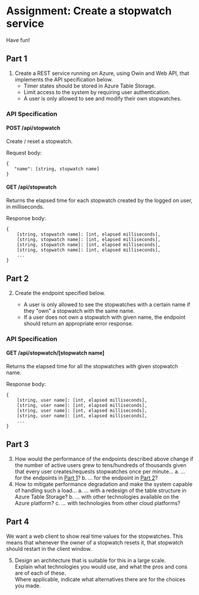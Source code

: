 # Assignment: Create a stopwatch service

Have fun!

## Part 1

  1. Create a REST service running on Azure, using Owin and Web API, that implements the API specification below.
      - Timer states should be stored in Azure Table Storage.
      - Limit access to the system by requiring user authentication.
      - A user is only allowed to see and modify their own stopwatches.

### API Specification

#### POST /api/stopwatch

Create / reset a stopwatch.

Request body:

    {
       "name": [string, stopwatch name]
    }
    

#### GET /api/stopwatch

Returns the elapsed time for each stopwatch created by the logged on user, in milliseconds.

Response body: 

    {
        [string, stopwatch name]: [int, elapsed milliseconds],
        [string, stopwatch name]: [int, elapsed milliseconds],
        [string, stopwatch name]: [int, elapsed milliseconds],
        [string, stopwatch name]: [int, elapsed milliseconds],
        ...
    }

## Part 2

  2. Create the endpoint specified below.

      - A user is only allowed to see the stopwatches with a certain name if they "own" a
        stopwatch with the same name.
      - If a user does not own a stopwatch with given name, the endpoint should return an
        appropriate error response.

### API Specification

#### GET /api/stopwatch/[stopwatch name]

Returns the elapsed time for all the stopwatches with given stopwatch name.

Response body: 

    {
        [string, user name]: [int, elapsed milliseconds],
        [string, user name]: [int, elapsed milliseconds],
        [string, user name]: [int, elapsed milliseconds],
        [string, user name]: [int, elapsed milliseconds],
        ...
    }

## Part 3

  3. How would the performance of the endpoints described above change if the number of active users grew to tens/hundreds of thousands given that every user creates/requests stopwatches once per minute...
      a. ... for the endpoints in [Part 1](#part-1)?
      b. ... for the endpoint in [Part 2](#part-2)?
  4. How to mitigate performance degradation and make the system capable of handling such a load...
      a. ... with a redesign of the table structure in Azure Table Storage?
      b. ... with other technologies available on the Azure platform?
      c. ... with technologies from other cloud platforms?

## Part 4 

We want a web client to show real time values for the stopwatches. This means that whenever the owner of a stopwatch resets it, that stopwatch should restart in the client window.

  5. Design an architecture that is suitable for this in a large scale.    
     Explain what technologies you would use, and what the pros and cons are of each of these.    
     Where applicable, indicate what alternatives there are for the choices you made.

